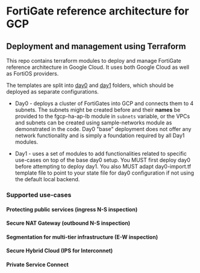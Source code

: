 # FortiGate reference architecture for GCP
## Deployment and management using Terraform

This repo contains terraform modules to deploy and manage FortiGate reference architecture in Google Cloud. It uses both Google Cloud as well as FortiOS providers.

The templates are split into [day0](day0/) and [day1](day1/) folders, which should be deployed as separate configurations.

* Day0 - deploys a cluster of FortiGates into GCP and connects them to 4 subnets. The subnets might be created before and their **names** be provided to the fgcp-ha-ap-lb module in `subnets` variable, or the VPCs and subnets can be created using sample-networks module as demonstrated in the code. Day0 "base" deployment does not offer any network functionality and is simply a foundation required by all Day1 modules.

* Day1 - uses a set of modules to add functionalities related to specific use-cases on top of the base day0 setup. You MUST first deploy day0 before attempting to deploy day1. You also MUST adapt day0-import.tf template file to point to your state file for day0 configuration if not using the default local backend.

### Supported use-cases

#### Protecting public services (ingress N-S inspection)

#### Secure NAT Gateway (outbound N-S inspection)

#### Segmentation for multi-tier infrastructure (E-W inspection)

#### Secure Hybrid Cloud (IPS for Interconnet)

#### Private Service Connect
